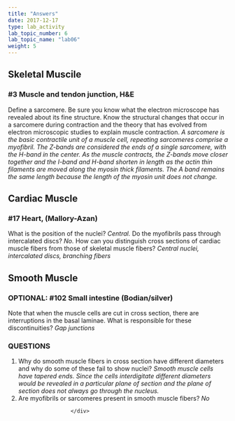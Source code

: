 ```yaml
---
title: "Answers"
date: 2017-12-17
type: lab_activity
lab_topic_number: 6
lab_topic_name: "lab06"
weight: 5
---
```

<div class="entrybody">
						<h2>Skeletal Muscile</h2>

<h3>#3 Muscle and tendon junction, <span class="caps">H&amp;E </span></h3>

<p>Define a sarcomere.  Be sure you know what the electron microscope has revealed about its fine structure.  Know the structural changes that occur in a sarcomere during contraction and the theory that has evolved from electron microscopic studies to explain muscle contraction. <em>A sarcomere is the basic contractile unit of a muscle cell, repeating sarcomeres comprise a myofibril.  The Z-bands are considered the ends of a single sarcomere, with the H-band in the center.  As the muscle contracts, the Z-bands move closer together and the I-band and H-band shorten in length as the actin thin filaments are moved along the myosin thick filaments.  The A band remains the same length because the length of the myosin unit does not change.</em></p>

<h2>Cardiac Muscle </h2>

<h3>#17 Heart, (Mallory-Azan)</h3>

<p>What is the position of the nuclei? <em>Central.</em>  Do the myofibrils pass through intercalated discs?   <em>No.</em> How can you distinguish cross sections of cardiac muscle fibers from those of skeletal muscle fibers? <em>Central nuclei, intercalated discs, branching fibers</em></p>

<h2>Smooth Muscle</h2>

<h3><span class="caps">OPTIONAL</span>:  #102 Small intestine (Bodian/silver)</h3>

<p>Note that when the muscle cells are cut in cross section, there are interruptions in the basal laminae.  What is responsible for these discontinuities? <em>Gap junctions</em></p>

<h3><span class="caps">QUESTIONS</span></h3>


<ol>
<li>Why do smooth muscle fibers in cross section have different diameters and why do some of these fail to show nuclei? <em>Smooth muscle cells have tapered ends.  Since the cells interdigitate different diameters would be revealed in a particular plane of section and the plane of section does not always go through the nucleus.</em></li>
<li>Are myofibrils or sarcomeres present in smooth muscle fibers? <em>No</em> </li>
</ol>


						
						
						</div>
